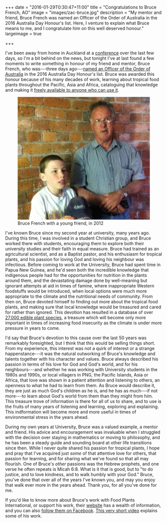 +++
date = "2016-01-29T0:30:47+11:00"
title = "Congratulations to Bruce French, AO"
image = "images/zac-bruce.jpg"
description = "My mentor and friend, Bruce French was named an Officer of the Order of Australia in the 2016 Australia Day Honour's list. Here, I venture to explain what Bruce means to me, and I congratulate him on this well deserved honour."
largeimage = true

+++

I've been away from home in Auckland at a [conference](https://sites.google.com/site/fnclmp/) over the last few days, so I'm a bit behind on the news, but tonight I've at last found a few moments to write something in honour of my friend and mentor, Bruce French, who was---three days ago---[named an Officer of the Order of Australia](http://www.abc.net.au/news/2016-01-26/australia-day-award-recipient-edible-plants-website/7114476) in the 2016 Australia Day Honour's list. Bruce was awarded this honour because of his many decades of work, learning about tropical food plants throughout the Pacific, Asia and Africa, cataloguing that knowledge and making it [freely available to anyone who can use it](http://foodplantsinternational.com). 

<figure>
	<img src="/images/zac-bruce.jpg" alt="Bruce French with a young friend">
	<figcaption>Bruce French with a young friend, in 2012</figcaption>
</figure>



I've known Bruce since my second year at university, many years ago. During this time, I was involved in a student Christian group, and Bruce worked there with students, encouraging them to explore both their university studies and their faith in equal measure. Bruce had trained as an agricultural scientist, and as a Baptist pastor, and his enthusiasm for tropical plants, and his passion for loving God and loving his neighbour was infectious. Before coming to work at the University, Bruce had spent time in Papua New Guinea, and he'd seen both the incredible knowledge that indigenous people had for the opportunities for nutrition in the plants around them, and the devastating damage done by well-meaning but ignorant attempts at aid in times of famine, where inappropriate Western foodstuffs would be introduced, when local options were much more appropriate to the climate and the nutritional needs of community. From then on, Bruce devoted himself to finding out more about the tropical food plants, and making sure that local knowledge would be treasured and cared for rather than ignored. This devotion has resulted in a database of over [27,000 edible plant species](http://foodplantsinternational.com/plants/), a treasure which will become only more important in times of increasing food insecurity as the climate is under more pressure in years to come.

I'd say that Bruce's devotion to this cause over the last 50 years was remarkably foresighted, but I think that this would be selling things short. From my experience, this interest was not a quirk of interest or a strange happenstance---it was the natural outworking of Bruce's knowledge and talents together with his character and values. Bruce always described his passion in terms of his love for God and God's world, and for his neighbours---and whether he was working with University students in the 1980s and 1990s, or local villagers in PNG, the Pacific Islands, Asia or Africa, that love was shown in a patient attention and listening to others, an openness to what he had to learn from them. As Bruce would describe it, they are just as much God's children as he is, and he has as much---if not more---to learn about God's world from them than they might from him. This treasure trove of information is there for all of us to share, and to use is the fruits of many years of listening and learning, exploring and explaining. This indformation will become more and more useful in times of environmental stress in the years ahead. 

During my own years at University, Bruce was a valued example, a mentor and friend. His advice and encouragement was invaluable when I struggled with the decision over staying in mathematics or moving to philosophy, and he has been a steady guide and sounding board at other life transitions since then.  While I never quite shared his passion for tropical plants, I hope and pray that I've acquired just *some* of that attentive love for others, that passion for learning, and for sharing what we've found so that all may flourish. One of Bruce's *other* passions was the Hebrew prophets, and one verse he often repeats is Micah 6:8. What is it that is good, but to "to do justice, and to love kindness, and to walk humbly with your God."  Bruce, you've done that over all of the years I've known you, and may you enjoy that walk ever more in the years ahead. Thank you, for all you've done for me.

If you'd like to know more about Bruce's work with Food Plants International, or support his work, their [website](http://foodplantsinternational.com) has a wealth of information, and you can also [follow them on Facebook](https://www.facebook.com/FoodPlantsInternational). [This very short video](https://www.youtube.com/watch?v=cMGfbyMh5dc) explains some of his work.